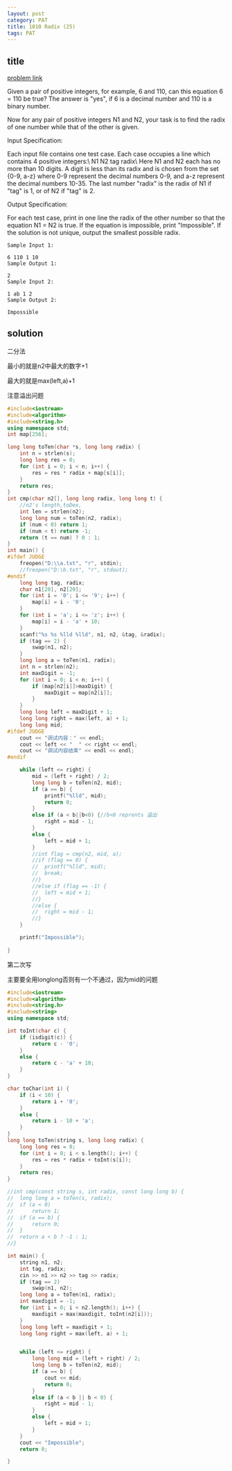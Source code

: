 ```yaml
---
layout: post
category: PAT
title: 1010 Radix (25)
tags: PAT
---
```


## title
[problem link](https://pintia.cn/problem-sets/994805342720868352/problems/994805507225665536)

Given a pair of positive integers, for example, 6 and 110, can this equation 6 = 110 be true? The answer is "yes", if 6 is a decimal number and 110 is a binary number.

Now for any pair of positive integers N1 and N2, your task is to find the radix of one number while that of the other is given.

Input Specification:

Each input file contains one test case. Each case occupies a line which contains 4 positive integers:\ N1 N2 tag radix\ Here N1 and N2 each has no more than 10 digits. A digit is less than its radix and is chosen from the set {0-9, a-z} where 0-9 represent the decimal numbers 0-9, and a-z represent the decimal numbers 10-35. The last number "radix" is the radix of N1 if "tag" is 1, or of N2 if "tag" is 2.

Output Specification:

For each test case, print in one line the radix of the other number so that the equation N1 = N2 is true. If the equation is impossible, print "Impossible". If the solution is not unique, output the smallest possible radix.

	Sample Input 1:
	
	6 110 1 10
	Sample Output 1:
	
	2
	Sample Input 2:
	
	1 ab 1 2
	Sample Output 2:
	
	Impossible

## solution
二分法

最小的就是n2中最大的数字+1

最大的就是max(left,a)+1

注意溢出问题

```c++
#include<iostream>
#include<algorithm>
#include<string.h>
using namespace std;
int map[256];

long long toTen(char *s, long long radix) {
	int n = strlen(s);
	long long res = 0;
	for (int i = 0; i < n; i++) {
		res = res * radix + map[s[i]];
	}
	return res;
}
int cmp(char n2[], long long radix, long long t) {
	//n2's length,toDex, 
	int len = strlen(n2);
	long long num = toTen(n2, radix);
	if (num < 0) return 1;
	if (num < t) return -1;
	return (t == num) ? 0 : 1;
}
int main() {
#ifdef JUDGE
	freopen("D:\\a.txt", "r", stdin);
	//freopen("D:\b.txt", "r", stdout);
#endif
	long long tag, radix;
	char n1[20], n2[20];
	for (int i = '0'; i <= '9'; i++) {
		map[i] = i - '0';
	}
	for (int i = 'a'; i <= 'z'; i++) {
		map[i] = i - 'a' + 10;
	}
	scanf("%s %s %lld %lld", n1, n2, &tag, &radix);
	if (tag == 2) {
		swap(n1, n2);
	}
	long long a = toTen(n1, radix);
	int n = strlen(n2);
	int maxDigit = -1;
	for (int i = 0; i < n; i++) {
		if (map[n2[i]]>maxDigit) {
			maxDigit = map[n2[i]];
		}
	}
	long long left = maxDigit + 1;
	long long right = max(left, a) + 1;
	long long mid;
#ifdef JUDGE
	cout << "调试内容：" << endl;
	cout << left << "  " << right << endl;
	cout << "调试内容结束" << endl << endl;
#endif

	while (left <= right) {
		mid = (left + right) / 2;
		long long b = toTen(n2, mid);
		if (a == b) {
			printf("%lld", mid);
			return 0;
		}
		else if (a < b||b<0) {//b<0 reprents 溢出
			right = mid - 1;
		}
		else {
			left = mid + 1;
		}
		//int flag = cmp(n2, mid, a);
		//if (flag == 0) {
		//	printf("%lld", mid);
		//	break;
		//}
		//else if (flag == -1) {
		//	left = mid + 1;
		//}
		//else {
		//	right = mid - 1;
		//}
	}

	printf("Impossible");
	
}

```

第二次写

主要要全用longlong否则有一个不通过，因为mid的问题
```c++
#include<iostream>
#include<algorithm>
#include<string.h>
#include<string>
using namespace std;

int toInt(char c) {
	if (isdigit(c)) {
		return c - '0';
	}
	else {
		return c - 'a' + 10;
	}
}

char toChar(int i) {
	if (i < 10) {
		return i + '0';
	}
	else {
		return i - 10 + 'a';
	}
}
long long toTen(string s, long long radix) {
	long long res = 0;
	for (int i = 0; i < s.length(); i++) {
		res = res * radix + toInt(s[i]);
	}
	return res;
}

//int cmp(const string s, int radix, const long long b) {
//	long long a = toTen(s, radix);
//	if (a < 0)
//		return 1;
//	if (a == b) {
//		return 0;
//	}
//	return a < b ? -1 : 1;
//}

int main() {
	string n1, n2;
	int tag, radix;
	cin >> n1 >> n2 >> tag >> radix;
	if (tag == 2)
		swap(n1, n2);
	long long a = toTen(n1, radix);
	int maxdigit = -1;
	for (int i = 0; i < n2.length(); i++) {
		maxdigit = max(maxdigit, toInt(n2[i]));
	}
	long long left = maxdigit + 1;
	long long right = max(left, a) + 1;


	while (left <= right) {
		long long mid = (left + right) / 2;
		long long b = toTen(n2, mid);
		if (a == b) {
			cout << mid;
			return 0;
		}
		else if (a < b || b < 0) {
			right = mid - 1;
		}
		else {
			left = mid + 1;
		}
	}
	cout << "Impossible";
	return 0;

}

```